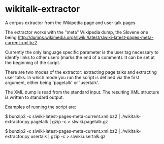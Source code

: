 # wikitalk-extractor
A corpus extractor from the Wikipedia page and user talk pages

The extractor works with the "meta" Wikipedia dump, the Slovene one being http://dumps.wikimedia.org/slwiki/latest/slwiki-latest-pages-meta-current.xml.bz2.

Currently the only language specific parameter is the user tag necessary to identfy links to other users (marks the end of a comment). It can be set at the beginning of the script.

There are two modes of the extractor: extracting page talks and extracting user talks. In which mode you run the script is defined via the first argument, either being 'pagetalk' or 'usertalk'.

The XML dump is read from the standard input. The resulting XML structure is written to standard output.

Examples of running the script are:

$ bunzip2 -c slwiki-latest-pages-meta-current.xml.bz2 | ./wikitalk-extractor.py pagetalk | gzip -c > slwiki.pagetalk.gz

$ bunzip2 -c slwiki-latest-pages-meta-current.xml.bz2 | ./wikitalk-extractor.py usertalk | gzip -c > slwiki.usertalk.gz

